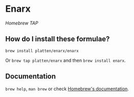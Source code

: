 # Enarx
_Homebrew TAP_

## How do I install these formulae?

`brew install platten/enarx/enarx`

Or `brew tap platten/enarx` and then `brew install enarx`.

## Documentation

`brew help`, `man brew` or check [Homebrew's documentation](https://docs.brew.sh).
